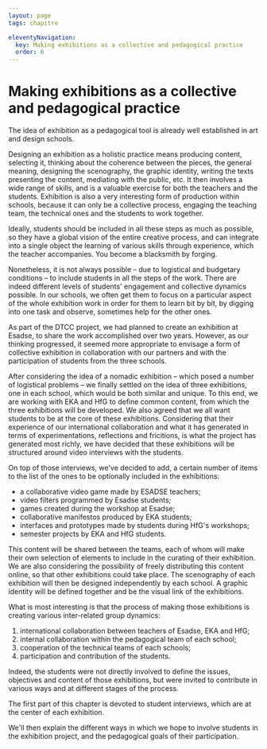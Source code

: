 ```yaml
---
layout: page
tags: chapitre

eleventyNavigation:
  key: Making exhibitions as a collective and pedagogical practice
  order: 6
---
```


# Making exhibitions as a collective and pedagogical practice

The idea of exhibition as a pedagogical tool is already well established in art and design schools.

Designing an exhibition as a holistic practice means producing content, selecting it, thinking about the coherence between the pieces, the general meaning, designing the scenography, the graphic identity, writing the texts presenting the content, mediating with the public, etc. It then involves a wide range of skills, and is a valuable exercise for both the teachers and the students. Exhibition is also a very interesting form of production within schools, because it can only be a collective process, engaging the teaching team, the technical ones and the students to work together.

Ideally, students should be included in all these steps as much as possible, so they have a global vision of the entire creative process, and can integrate into a single object the learning of various skills through experience, which the teacher accompanies. You become a blacksmith by forging.

Nonetheless, it is not always possible – due to logistical and budgetary conditions – to include students in all the steps of the work. There are indeed different levels of students' engagement and collective dynamics possible. In our schools, we often get them to focus on a particular aspect of the whole exhibition work in order for them to learn bit by bit, by digging into one task and observe, sometimes help for the other ones.

As part of the DTCC project, we had planned to create an exhibition at Esadse, to share the work accomplished over two years. However, as our thinking progressed, it seemed more appropriate to envisage a form of collective exhibition in collaboration with our partners and with the participation of students from the three schools.

After considering the idea of a nomadic exhibition – which posed a number of logistical problems – we finally settled on the idea of three exhibitions, one in each school, which would be both similar and unique. To this end, we are working with EKA and HfG to define common content, from which the three exhibitions will be developed. We also agreed that we all want students to be at the core of these exhibitions. Considering that their experience of our international collaboration and what it has generated in terms of experimentations, reflections and fricitions, is what the project has generated most richly, we have decided that these exhibitions will be structured around video interviews with the students. 

On top of those interviews, we've decided to add, a certain number of items to the list of the ones to be optionally included in the exhibitions:

- a collaborative video game made by ESADSE teachers;
- video filters programmed by Esadse students;
- games created during the workshop at Esadse;
- collaborative manifestos produced by EKA students;
- interfaces and prototypes made by students during HfG's workshops;
- semester projects by EKA and HfG students.

This content will be shared between the teams, each of whom will make their own selection of elements to include in the curating of their exhibition. We are also considering the possibility of freely distributing this content online, so that other exhibitions could take place. The scenography of each exhibition will then be designed independently by each school. A graphic identity will be defined together and be the visual link of the exhibitions.

What is most interesting is that the process of making those exhibitions is creating various inter-related group dynamics:
1. international collaboration between teachers of Esadse, EKA and HfG;
2. internal collaboration within the pedagogical team of each school;
3. cooperation of the technical teams of each schools;
4. participation and contribution of the students.

Indeed, the students were not directly involved to define the issues, objectives and content of those exhibitions, but were invited to contribute in various ways and at different stages of the process.

The first part of this chapter is devoted to student interviews, which are at the center of each exhibition.

We'll then explain the different ways in which we hope to involve students in the exhibition project, and the pedagogical goals of their participation.
